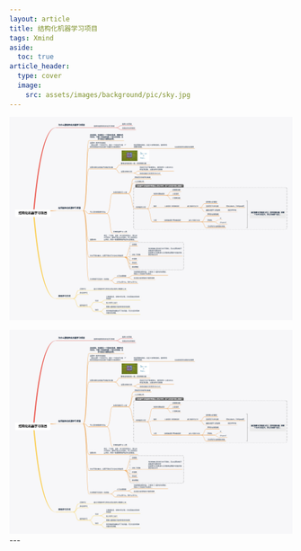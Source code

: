 ```yaml
---
layout: article
title: 结构化机器学习项目
tags: Xmind
aside:
  toc: true
article_header:
  type: cover
  image:
    src: assets/images/background/pic/sky.jpg
---
```

![结构化机器学习项目](assets/xmind/xmind_outputs/deep_learning/结构化机器学习项目.jpg)

<!--more-->
<img src="assets/xmind/xmind_outputs/deep_learning/结构化机器学习项目.jpg" alt="结构化机器学习项目" />
---
